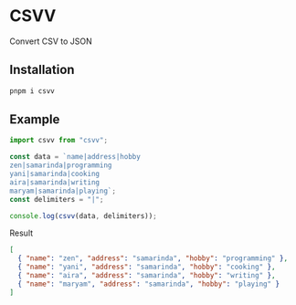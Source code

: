 # CSVV

Convert CSV to JSON

## Installation

```bash
pnpm i csvv
```

## Example

```typescript
import csvv from "csvv";

const data = `name|address|hobby
zen|samarinda|programming
yani|samarinda|cooking
aira|samarinda|writing
maryam|samarinda|playing`;
const delimiters = "|";

console.log(csvv(data, delimiters));
```

Result

```json
[
  { "name": "zen", "address": "samarinda", "hobby": "programming" },
  { "name": "yani", "address": "samarinda", "hobby": "cooking" },
  { "name": "aira", "address": "samarinda", "hobby": "writing" },
  { "name": "maryam", "address": "samarinda", "hobby": "playing" }
]
```
